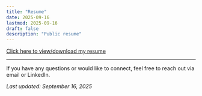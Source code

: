 ```yaml
---
title: "Resume"
date: 2025-09-16
lastmod: 2025-09-16
draft: false
description: "Public resume"
---
```


[Click here to view/download my resume](https://drive.google.com/file/d/1CrZbG71lCuyxDfD6obtSpy4kn8kfClSP/view?usp=sharing)

---

If you have any questions or would like to connect, feel free to reach out via email or LinkedIn.

_Last updated: September 16, 2025_
